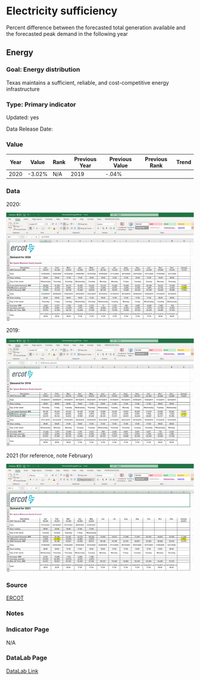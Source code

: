 # Electricity sufficiency

Percent difference between the forecasted total generation available and the forecasted peak demand in the following year

## Energy

### Goal: Energy distribution

Texas maintains a sufficient, reliable, and cost-competitive energy infrastructure

### Type: Primary indicator

Updated: yes

Data Release Date: 


### Value

| Year      |  Value      | Rank        | Previous Year | Previous Value | Previous Rank | Trend | 
| ----------- | ----------- | ----------- | ----------- | ----------- | ----------- | -----------|
|   2020      |    -3.02%   |    N/A      |      2019   |   -.04%     |             |            | 

### Data

2020:

![2020](./2020.PNG)

2019:

![2019](./2019.PNG)


2021 (for reference, note February)

![2021](./2021.PNG)

### Source

[ERCOT](http://www.ercot.com/gridinfo)

### Notes


### Indicator Page

N/A

### DataLab Page

[DataLab Link](https://datalab.texas2036.org/mwdfnte/report-on-the-capacity-demand-and-reserves-cdr-in-the-ercot-region-2020-2024-texas?accesskey=cfgwomb)

